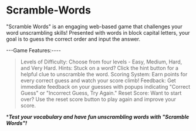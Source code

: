 # Scramble-Words
"Scramble Words" is an engaging web-based game that challenges your word unscrambling skills! Presented with words in block capital letters, your goal is to guess the correct order and input the answer.

---Game Features:----

> Levels of Difficulty: Choose from four levels - Easy, Medium, Hard, and Very Hard.
> Hints: Stuck on a word? Click the hint button for a helpful clue to unscramble the word.
> Scoring System: Earn points for every correct guess and watch your score climb!
> Feedback: Get immediate feedback on your guesses with popups indicating "Correct Guess" or "Incorrect Guess, Try Again."
> Reset Score: Want to start over? Use the reset score button to play again and improve your score.

******Test your vocabulary and have fun unscrambling words with "Scramble Words"!*****
